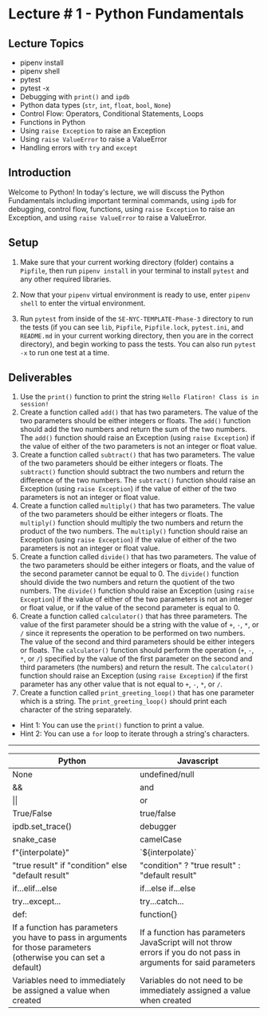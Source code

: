 # Lecture # 1 - Python Fundamentals

## Lecture Topics

- pipenv install
- pipenv shell
- pytest
- pytest -x
- Debugging with `print()` and `ipdb`
- Python data types (`str`, `int`, `float`, `bool`, `None`)
- Control Flow: Operators, Conditional Statements, Loops
- Functions in Python
- Using `raise Exception` to raise an Exception
- Using `raise ValueError` to raise a ValueError
- Handling errors with `try` and `except`

## Introduction

Welcome to Python! In today's lecture, we will discuss the Python Fundamentals including important terminal commands, using `ipdb` for debugging, control flow, functions, using `raise Exception` to raise an Exception, and using `raise ValueError` to raise a ValueError.

## Setup

1. Make sure that your current working directory (folder) contains a `Pipfile`, then run `pipenv install` in your terminal to install `pytest` and any other required libraries.

2. Now that your `pipenv` virtual environment is ready to use, enter `pipenv shell` to enter the virtual environment.

3. Run `pytest` from inside of the `SE-NYC-TEMPLATE-Phase-3` directory to run the tests (if you can see `lib`, `Pipfile`, `Pipfile.lock`, `pytest.ini`, and `README.md` in your current working directory, then you are in the correct directory), and begin working to pass the tests. You can also run `pytest -x` to run one test at a time.

## Deliverables

1. Use the `print()` function to print the string `Hello Flatiron! Class is in session!`
2. Create a function called `add()` that has two parameters. The value of the two parameters should be either integers or floats. The `add()` function should add the two numbers and return the sum of the two numbers. The `add()` function should raise an Exception (using `raise Exception`) if the value of either of the two parameters is not an integer or float value.
3. Create a function called `subtract()` that has two parameters. The value of the two parameters should be either integers or floats. The `subtract()` function should subtract the two numbers and return the difference of the two numbers. The `subtract()` function should raise an Exception (using `raise Exception`) if the value of either of the two parameters is not an integer or float value.
4. Create a function called `multiply()` that has two parameters. The value of the two parameters should be either integers or floats. The `multiply()` function should multiply the two numbers and return the product of the two numbers. The `multiply()` function should raise an Exception (using `raise Exception`) if the value of either of the two parameters is not an integer or float value.
5. Create a function called `divide()` that has two parameters. The value of the two parameters should be either integers or floats, and the value of the second parameter cannot be equal to 0. The `divide()` function should divide the two numbers and return the quotient of the two numbers. The `divide()` function should raise an Exception (using `raise Exception`) if the value of either of the two parameters is not an integer or float value, or if the value of the second parameter is equal to 0.
6. Create a function called `calculator()` that has three parameters. The value of the first parameter should be a string with the value of `+`, `-`, `*`, or `/` since it represents the operation to be performed on two numbers. The value of the second and third parameters should be either integers or floats. The `calculator()` function should perform the operation (`+`, `-`, `*`, or `/`) specified by the value of the first parameter on the second and third parameters (the numbers) and return the result. The `calculator()` function should raise an Exception (using `raise Exception`) if the first parameter has any other value that is not equal to `+`, `-`, `*`, or `/`.
7. Create a function called `print_greeting_loop()` that has one parameter which is a string. The `print_greeting_loop()` should print each character of the string separately.
- Hint 1: You can use the `print()` function to print a value.
- Hint 2: You can use a `for` loop to iterate through a string's characters.

---


| Python                                                                                               | Javascript                                                                                   |
|------------------------------------------------------------------------------------------------------|----------------------------------------------------------------------------------------------|
| None                      | undefined/null    |
| &&                        | and               |
| \|\|                      | or                |
| True/False                | true/false           |
| ipdb.set_trace()          | debugger          |
| snake_case                | camelCase         |
| f"{interpolate}"    | \`${interpolate}\`       |
| "true result" if "condition" else "default result"   | "condition" ? "true result" : "default result"   |
| if...elif...else    | if...else if...else    |
| try...except... | try...catch...  |
| def:                     | function{}         |
| If a function has parameters you have to pass in arguments for those parameters (otherwise you can set a default) | If a function has parameters JavaScript will not throw errors if you do not pass in arguments for said parameters |
| Variables need to immediately be assigned a value when created | Variables do not need to be immediately assigned a value when created |